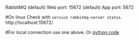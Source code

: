RabbitMQ
(default) Web port: 15672
(default) App port: 5672

#On linux
Check with `service rabbitmq-server status`.
http://localhost:15672/

#For local connection use one above.
Or [python code](https://www.rabbitmq.com/tutorials/tutorial-four-python.html)

